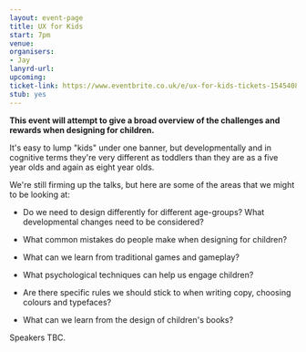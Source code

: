 ```yaml
---
layout: event-page
title: UX for Kids
start: 7pm
venue: 
organisers: 
- Jay
lanyrd-url: 
upcoming: 
ticket-link: https://www.eventbrite.co.uk/e/ux-for-kids-tickets-15454086589
stub: yes
---
```


**This event will attempt to give a broad overview of the challenges and rewards when designing for children.** 

It's easy to lump "kids" under one banner, but developmentally and in cognitive terms they're very different as toddlers than they are as a five year olds and again as eight year olds.

We're still firming up the talks, but here are some of the areas that we might to be looking at:

  * Do we need to design differently for different age-groups? What developmental changes need to be considered?

  * What common mistakes do people make when designing for children?

  * What can we learn from traditional games and gameplay?

  * What psychological techniques can help us engage children?

  * Are there specific rules we should stick to when writing copy, choosing colours and typefaces?

  * What can we learn from the design of children's books?
  
Speakers TBC.
